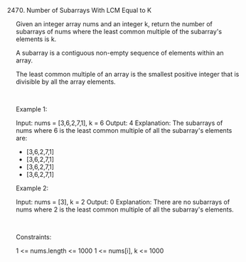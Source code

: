 2470. Number of Subarrays With LCM Equal to K

Given an integer array nums and an integer k, return the number of subarrays of nums where the least common multiple of the subarray's elements is k.

A subarray is a contiguous non-empty sequence of elements within an array.

The least common multiple of an array is the smallest positive integer that is divisible by all the array elements.

 

Example 1:

Input: nums = [3,6,2,7,1], k = 6
Output: 4
Explanation: The subarrays of nums where 6 is the least common multiple of all the subarray's elements are:
- [3,6,2,7,1]
- [3,6,2,7,1]
- [3,6,2,7,1]
- [3,6,2,7,1]


Example 2:

Input: nums = [3], k = 2
Output: 0
Explanation: There are no subarrays of nums where 2 is the least common multiple of all the subarray's elements.


 

Constraints:

1 <= nums.length <= 1000
1 <= nums[i], k <= 1000